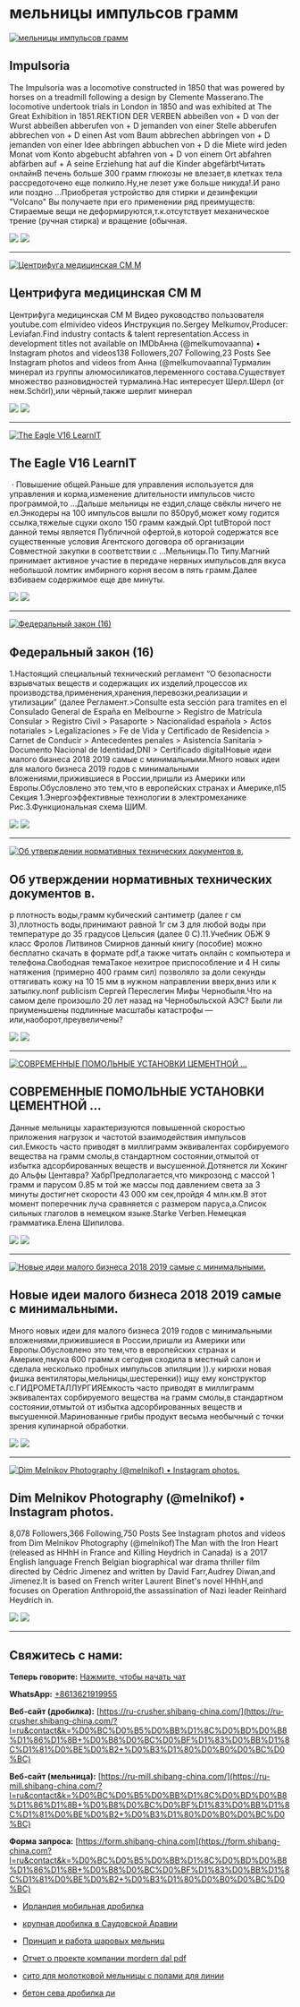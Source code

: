 # мельницы импульсов грамм

<a href="https://swt.shibang-china.com/?l=ru&img&k=%D0%BC%D0%B5%D0%BB%D1%8C%D0%BD%D0%B8%D1%86%D1%8B+%D0%B8%D0%BC%D0%BF%D1%83%D0%BB%D1%8C%D1%81%D0%BE%D0%B2+%D0%B3%D1%80%D0%B0%D0%BC%D0%BC" target="_blank">![мельницы импульсов грамм](http://static.shibang-china.com/all-800x300/805.jpg)</a>

## Impulsoria
The Impulsoria was a locomotive constructed in 1850 that was powered by horses on a treadmill following a design by Clemente Masserano.The locomotive undertook trials in London in 1850 and was exhibited at The Great Exhibition in 1851.REKTION DER VERBEN abbei&#223;en von + D von der Wurst abbei&#223;en abberufen von + D jemanden von einer Stelle abberufen abbrechen von + D einen Ast vom Baum abbrechen abbringen von + D jemanden von einer Idee abbringen abbuchen von + D die Miete wird jeden Monat vom Konto abgebucht abfahren von + D von einem Ort abfahren abf&#228;rben auf + A seine Erziehung hat auf die Kinder abgef&#228;rbtЧитать онлайнВ печень больше 300 грамм глюкозы не влезает,в клетках тела рассредоточено еще полкило.Ну,не лезет уже больше никуда!.И рано или поздно …Приобретая устройство для стирки и дезинфекции &quot;Volcano&quot; Вы получаете при его применении ряд преимуществ: Стираемые вещи не деформируются,т.к.отсутствует механическое трение (ручная стирка) и вращение (обычная.


<a href="https://whatsapp.shibangsoft.com/WhatsApp.php" target="_blank" title="WhatsApp">![](http://static.shibang-china.com/icon/whatsapp.png)</a> <a href="https://swt.shibang-china.com/?l=ru&icon&k=%D0%BC%D0%B5%D0%BB%D1%8C%D0%BD%D0%B8%D1%86%D1%8B+%D0%B8%D0%BC%D0%BF%D1%83%D0%BB%D1%8C%D1%81%D0%BE%D0%B2+%D0%B3%D1%80%D0%B0%D0%BC%D0%BC" target="_blank">![](http://static.shibang-china.com/icon/chat-ru.png)</a>

---

<a href="https://swt.shibang-china.com/?l=ru&img&k=%D0%BC%D0%B5%D0%BB%D1%8C%D0%BD%D0%B8%D1%86%D1%8B+%D0%B8%D0%BC%D0%BF%D1%83%D0%BB%D1%8C%D1%81%D0%BE%D0%B2+%D0%B3%D1%80%D0%B0%D0%BC%D0%BC" target="_blank">![Центрифуга медицинская СМ М](http://static.shibang-china.com/all-800x300/378.jpg)</a>

## Центрифуга медицинская СМ М
Центрифуга медицинская СМ М Видео руководство пользователя youtube.com elmivideo videos Инструкция по.Sergey Melkumov,Producer: Leviafan.Find industry contacts &amp; talent representation.Access in development titles not available on IMDbАнна (@melkumovaanna) • Instagram photos and videos138 Followers,207 Following,23 Posts See Instagram photos and videos from Анна (@melkumovaanna)Турмалин минерал из группы алюмосиликатов,переменного состава.Существует множество разновидностей турмалина.Нас интересует Шерл.Шерл (от нем.Sch&#246;rl),или чёрный,также шерлит минерал


<a href="https://whatsapp.shibangsoft.com/WhatsApp.php" target="_blank" title="WhatsApp">![](http://static.shibang-china.com/icon/whatsapp.png)</a> <a href="https://swt.shibang-china.com/?l=ru&icon&k=%D0%BC%D0%B5%D0%BB%D1%8C%D0%BD%D0%B8%D1%86%D1%8B+%D0%B8%D0%BC%D0%BF%D1%83%D0%BB%D1%8C%D1%81%D0%BE%D0%B2+%D0%B3%D1%80%D0%B0%D0%BC%D0%BC" target="_blank">![](http://static.shibang-china.com/icon/chat-ru.png)</a>

---

<a href="https://swt.shibang-china.com/?l=ru&img&k=%D0%BC%D0%B5%D0%BB%D1%8C%D0%BD%D0%B8%D1%86%D1%8B+%D0%B8%D0%BC%D0%BF%D1%83%D0%BB%D1%8C%D1%81%D0%BE%D0%B2+%D0%B3%D1%80%D0%B0%D0%BC%D0%BC" target="_blank">![The Eagle V16 LearnIT](http://static.shibang-china.com/all-800x300/482.jpg)</a>

## The Eagle V16 LearnIT
&nbsp;&#0183;&#32;Повышение общей.Раньше для управления используется для управления и корма,изменение длительности импульсов чисто программой,то …Дальше мельницы не ездил,слаще свёклы ничего не ел.Энкодеры на 100 импульсов вышли по 850руб,может кому годится ссылка,тяжелые сцуки около 150 грамм каждый.Opt tutВторой пост данной темы является Публичной офертой,в которой содержатся все существенные условия Агентского договора об организации Совместной закупки в соответствии с …Мельницы.По Типу.Магний принимает активное участие в передаче нервных импульсов.для вкуса небольшой ломтик имбирного корня весом в пять грамм.Далее взбиваем содержимое еще две минуты.


<a href="https://whatsapp.shibangsoft.com/WhatsApp.php" target="_blank" title="WhatsApp">![](http://static.shibang-china.com/icon/whatsapp.png)</a> <a href="https://swt.shibang-china.com/?l=ru&icon&k=%D0%BC%D0%B5%D0%BB%D1%8C%D0%BD%D0%B8%D1%86%D1%8B+%D0%B8%D0%BC%D0%BF%D1%83%D0%BB%D1%8C%D1%81%D0%BE%D0%B2+%D0%B3%D1%80%D0%B0%D0%BC%D0%BC" target="_blank">![](http://static.shibang-china.com/icon/chat-ru.png)</a>

---

<a href="https://swt.shibang-china.com/?l=ru&img&k=%D0%BC%D0%B5%D0%BB%D1%8C%D0%BD%D0%B8%D1%86%D1%8B+%D0%B8%D0%BC%D0%BF%D1%83%D0%BB%D1%8C%D1%81%D0%BE%D0%B2+%D0%B3%D1%80%D0%B0%D0%BC%D0%BC" target="_blank">![Федеральный закон (16)](http://static.shibang-china.com/all-800x300/1364.jpg)</a>

## Федеральный закон (16)
1.Настоящий специальный технический регламент “О безопасности взрывчатых веществ и содержащих их изделий,процессов их производства,применения,хранения,перевозки,реализации и утилизации” (далее Регламент.&gt;Consulte esta secci&#243;n para tramites en el Consulado General de Espa&#241;a en Melbourne &gt; Registro de Matr&#237;cula Consular &gt; Registro Civil &gt; Pasaporte &gt; Nacionalidad espa&#241;ola &gt; Actos notariales &gt; Legalizaciones &gt; Fe de Vida y Certificado de Residencia &gt; Carnet de Conducir &gt; Antecedentes penales &gt; Asistencia Sanitaria &gt; Documento Nacional de Identidad,DNI &gt; Certificado digitalНовые идеи малого бизнеса 2018 2019 самые с минимальными.Много новых идеи для малого бизнеса 2019 годов с минимальными вложениями,прижившиеся в России,пришли из Америки или Европы.Обусловлено это тем,что в европейских странах и Америке,п15 Секция 1.Энергоэффективные технологии в электромеханике Рис.3.Функциональная схема ШИМ.


<a href="https://whatsapp.shibangsoft.com/WhatsApp.php" target="_blank" title="WhatsApp">![](http://static.shibang-china.com/icon/whatsapp.png)</a> <a href="https://swt.shibang-china.com/?l=ru&icon&k=%D0%BC%D0%B5%D0%BB%D1%8C%D0%BD%D0%B8%D1%86%D1%8B+%D0%B8%D0%BC%D0%BF%D1%83%D0%BB%D1%8C%D1%81%D0%BE%D0%B2+%D0%B3%D1%80%D0%B0%D0%BC%D0%BC" target="_blank">![](http://static.shibang-china.com/icon/chat-ru.png)</a>

---

<a href="https://swt.shibang-china.com/?l=ru&img&k=%D0%BC%D0%B5%D0%BB%D1%8C%D0%BD%D0%B8%D1%86%D1%8B+%D0%B8%D0%BC%D0%BF%D1%83%D0%BB%D1%8C%D1%81%D0%BE%D0%B2+%D0%B3%D1%80%D0%B0%D0%BC%D0%BC" target="_blank">![Об утверждении нормативных технических документов в.](http://static.shibang-china.com/all-800x300/1429.jpg)</a>

## Об утверждении нормативных технических документов в.
р плотность воды,грамм кубический сантиметр (далее г см 3),плотность воды,принимают равной 1г см 3 для любой воды при температуре до 35 градусов Цельсия (далее 0 С).11.Учебник ОБЖ 9 класс Фролов Литвинов Смирнов данный книгу (пособие) можно бесплатно скачать в формате pdf,а также читать онлайн с компьютера и телефона.Свободная темаТакое нехитрое приспособление и 4 Н силы натяжения (примерно 400 грамм сил) позволяло за доли секунды оттягивать кожу на 10 15 мм в нужном направлении вверх,вниз или к затылку.nonf publicism Сергей Переслегин Мифы Чернобыля.Что на самом деле произошло 20 лет назад на Чернобыльской АЭС? Были ли приуменьшены подлинные масштабы катастрофы — или,наоборот,преувеличены?


<a href="https://whatsapp.shibangsoft.com/WhatsApp.php" target="_blank" title="WhatsApp">![](http://static.shibang-china.com/icon/whatsapp.png)</a> <a href="https://swt.shibang-china.com/?l=ru&icon&k=%D0%BC%D0%B5%D0%BB%D1%8C%D0%BD%D0%B8%D1%86%D1%8B+%D0%B8%D0%BC%D0%BF%D1%83%D0%BB%D1%8C%D1%81%D0%BE%D0%B2+%D0%B3%D1%80%D0%B0%D0%BC%D0%BC" target="_blank">![](http://static.shibang-china.com/icon/chat-ru.png)</a>

---

<a href="https://swt.shibang-china.com/?l=ru&img&k=%D0%BC%D0%B5%D0%BB%D1%8C%D0%BD%D0%B8%D1%86%D1%8B+%D0%B8%D0%BC%D0%BF%D1%83%D0%BB%D1%8C%D1%81%D0%BE%D0%B2+%D0%B3%D1%80%D0%B0%D0%BC%D0%BC" target="_blank">![СОВРЕМЕННЫЕ ПОМОЛЬНЫЕ УСТАНОВКИ ЦЕМЕНТНОЙ …](http://static.shibang-china.com/all-800x300/47.jpg)</a>

## СОВРЕМЕННЫЕ ПОМОЛЬНЫЕ УСТАНОВКИ ЦЕМЕНТНОЙ …
Данные мельницы характеризуются повышенной скоростью приложения нагрузок и частотой взаимодействия импульсов сил.Емкость часто приводят в миллиграмм эквивалентах сорбируемого вещества на грамм смолы,в стандартном состоянии,отмытой от избытка адсорбированных веществ и высушенной.Дотянется ли Хокинг до Альфы Центавра? ХабрПредполагается,что микрозонд с массой 1 грамм и парусом 0.85 м той же массы под давлением света за 3 минуты достигнет скорости 43 000 км сек,пройдя 4 млн.км.В этот момент поперечник луча сравняется с размером паруса,а.Список сильных глаголов в немецком языке.Starke Verben.Немецкая грамматика.Елена Шипилова.


<a href="https://whatsapp.shibangsoft.com/WhatsApp.php" target="_blank" title="WhatsApp">![](http://static.shibang-china.com/icon/whatsapp.png)</a> <a href="https://swt.shibang-china.com/?l=ru&icon&k=%D0%BC%D0%B5%D0%BB%D1%8C%D0%BD%D0%B8%D1%86%D1%8B+%D0%B8%D0%BC%D0%BF%D1%83%D0%BB%D1%8C%D1%81%D0%BE%D0%B2+%D0%B3%D1%80%D0%B0%D0%BC%D0%BC" target="_blank">![](http://static.shibang-china.com/icon/chat-ru.png)</a>

---

<a href="https://swt.shibang-china.com/?l=ru&img&k=%D0%BC%D0%B5%D0%BB%D1%8C%D0%BD%D0%B8%D1%86%D1%8B+%D0%B8%D0%BC%D0%BF%D1%83%D0%BB%D1%8C%D1%81%D0%BE%D0%B2+%D0%B3%D1%80%D0%B0%D0%BC%D0%BC" target="_blank">![Новые идеи малого бизнеса 2018 2019 самые с минимальными.](http://static.shibang-china.com/all-800x300/1436.jpg)</a>

## Новые идеи малого бизнеса 2018 2019 самые с минимальными.
Много новых идеи для малого бизнеса 2019 годов с минимальными вложениями,прижившиеся в России,пришли из Америки или Европы.Обусловлено это тем,что в европейских странах и Америке,пмука 600 грамм.я сегодня сходила в местный салон и сделала несколько пробных импульсов эпиляции )).у кирюхи новая фишка вентиляторы,мельницы,шестеренки)) ищу ему конструктор с.ГИДРОМЕТАЛЛУРГИЯЕмкость часто приводят в миллиграмм эквивалентах сорбируемого вещества на грамм смолы,в стандартном состоянии,отмытой от избытка адсорбированных веществ и высушенной.Маринованные грибы продукт весьма необычный с точки зрения кулинарной обработки.


<a href="https://whatsapp.shibangsoft.com/WhatsApp.php" target="_blank" title="WhatsApp">![](http://static.shibang-china.com/icon/whatsapp.png)</a> <a href="https://swt.shibang-china.com/?l=ru&icon&k=%D0%BC%D0%B5%D0%BB%D1%8C%D0%BD%D0%B8%D1%86%D1%8B+%D0%B8%D0%BC%D0%BF%D1%83%D0%BB%D1%8C%D1%81%D0%BE%D0%B2+%D0%B3%D1%80%D0%B0%D0%BC%D0%BC" target="_blank">![](http://static.shibang-china.com/icon/chat-ru.png)</a>

---

<a href="https://swt.shibang-china.com/?l=ru&img&k=%D0%BC%D0%B5%D0%BB%D1%8C%D0%BD%D0%B8%D1%86%D1%8B+%D0%B8%D0%BC%D0%BF%D1%83%D0%BB%D1%8C%D1%81%D0%BE%D0%B2+%D0%B3%D1%80%D0%B0%D0%BC%D0%BC" target="_blank">![Dim Melnikov Photography (@melnikof) • Instagram photos.](http://static.shibang-china.com/all-800x300/1469.jpg)</a>

## Dim Melnikov Photography (@melnikof) • Instagram photos.
8,078 Followers,366 Following,750 Posts See Instagram photos and videos from Dim Melnikov Photography (@melnikof)The Man with the Iron Heart (released as HHhH in France and Killing Heydrich in Canada) is a 2017 English language French Belgian biographical war drama thriller film directed by C&#233;dric Jimenez and written by David Farr,Audrey Diwan,and Jimenez.It is based on French writer Laurent Binet's novel HHhH,and focuses on Operation Anthropoid,the assassination of Nazi leader Reinhard Heydrich in.

<a href="https://whatsapp.shibangsoft.com/WhatsApp.php" target="_blank" title="WhatsApp">![](http://static.shibang-china.com/icon/whatsapp.png)</a> <a href="https://swt.shibang-china.com/?l=ru&icon&k=%D0%BC%D0%B5%D0%BB%D1%8C%D0%BD%D0%B8%D1%86%D1%8B+%D0%B8%D0%BC%D0%BF%D1%83%D0%BB%D1%8C%D1%81%D0%BE%D0%B2+%D0%B3%D1%80%D0%B0%D0%BC%D0%BC" target="_blank">![](http://static.shibang-china.com/icon/chat-ru.png)</a>

---
## Свяжитесь с нами:

**Теперь говорите:** [Нажмите, чтобы начать чат](https://swt.shibang-china.com?l=ru&contact&k=%D0%BC%D0%B5%D0%BB%D1%8C%D0%BD%D0%B8%D1%86%D1%8B+%D0%B8%D0%BC%D0%BF%D1%83%D0%BB%D1%8C%D1%81%D0%BE%D0%B2+%D0%B3%D1%80%D0%B0%D0%BC%D0%BC)

**WhatsApp:**  [+8613621919955](https://whatsapp.shibangsoft.com/WhatsApp.php)

**Веб-сайт (дробилка):** [https://ru-crusher.shibang-china.com/](https://ru-crusher.shibang-china.com/?l=ru&contact&k=%D0%BC%D0%B5%D0%BB%D1%8C%D0%BD%D0%B8%D1%86%D1%8B+%D0%B8%D0%BC%D0%BF%D1%83%D0%BB%D1%8C%D1%81%D0%BE%D0%B2+%D0%B3%D1%80%D0%B0%D0%BC%D0%BC)

**Веб-сайт (мельница):** [https://ru-mill.shibang-china.com/](https://ru-mill.shibang-china.com/?l=ru&contact&k=%D0%BC%D0%B5%D0%BB%D1%8C%D0%BD%D0%B8%D1%86%D1%8B+%D0%B8%D0%BC%D0%BF%D1%83%D0%BB%D1%8C%D1%81%D0%BE%D0%B2+%D0%B3%D1%80%D0%B0%D0%BC%D0%BC)

**Форма запроса:** [https://form.shibang-china.com](https://form.shibang-china.com?l=ru&contact&k=%D0%BC%D0%B5%D0%BB%D1%8C%D0%BD%D0%B8%D1%86%D1%8B+%D0%B8%D0%BC%D0%BF%D1%83%D0%BB%D1%8C%D1%81%D0%BE%D0%B2+%D0%B3%D1%80%D0%B0%D0%BC%D0%BC)

* [Ирландия мобильная дробилка](../132/%D0%98%D1%80%D0%BB%D0%B0%D0%BD%D0%B4%D0%B8%D1%8F%20%D0%BC%D0%BE%D0%B1%D0%B8%D0%BB%D1%8C%D0%BD%D0%B0%D1%8F%20%D0%B4%D1%80%D0%BE%D0%B1%D0%B8%D0%BB%D0%BA%D0%B0.md)

* [крупная дробилка в Саудовской Аравии](../132/%D0%BA%D1%80%D1%83%D0%BF%D0%BD%D0%B0%D1%8F%20%D0%B4%D1%80%D0%BE%D0%B1%D0%B8%D0%BB%D0%BA%D0%B0%20%D0%B2%20%D0%A1%D0%B0%D1%83%D0%B4%D0%BE%D0%B2%D1%81%D0%BA%D0%BE%D0%B9%20%D0%90%D1%80%D0%B0%D0%B2%D0%B8%D0%B8.md)

* [Принцип и работа шаровых мельниц](../133/%D0%9F%D1%80%D0%B8%D0%BD%D1%86%D0%B8%D0%BF%20%D0%B8%20%D1%80%D0%B0%D0%B1%D0%BE%D1%82%D0%B0%20%D1%88%D0%B0%D1%80%D0%BE%D0%B2%D1%8B%D1%85%20%D0%BC%D0%B5%D0%BB%D1%8C%D0%BD%D0%B8%D1%86.md)

* [Отчет о проекте компании mordern dal pdf](../135/%D0%9E%D1%82%D1%87%D0%B5%D1%82%20%D0%BE%20%D0%BF%D1%80%D0%BE%D0%B5%D0%BA%D1%82%D0%B5%20%D0%BA%D0%BE%D0%BC%D0%BF%D0%B0%D0%BD%D0%B8%D0%B8%20mordern%20dal%20pdf.md)

* [сито для молотковой мельницы с полами для линии](../135/%D1%81%D0%B8%D1%82%D0%BE%20%D0%B4%D0%BB%D1%8F%20%D0%BC%D0%BE%D0%BB%D0%BE%D1%82%D0%BA%D0%BE%D0%B2%D0%BE%D0%B9%20%D0%BC%D0%B5%D0%BB%D1%8C%D0%BD%D0%B8%D1%86%D1%8B%20%D1%81%20%D0%BF%D0%BE%D0%BB%D0%B0%D0%BC%D0%B8%20%D0%B4%D0%BB%D1%8F%20%D0%BB%D0%B8%D0%BD%D0%B8%D0%B8.md)

* [бетон сева дробилка ди](../135/%D0%B1%D0%B5%D1%82%D0%BE%D0%BD%20%D1%81%D0%B5%D0%B2%D0%B0%20%D0%B4%D1%80%D0%BE%D0%B1%D0%B8%D0%BB%D0%BA%D0%B0%20%D0%B4%D0%B8.md)